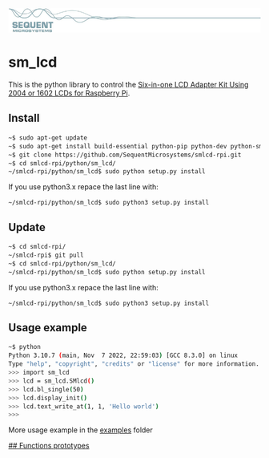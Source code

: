 [![smlcd-rpi](../pictures/sequent.jpg)](https://www.sequentmicrosystems.com)

# sm_lcd

This is the python library to control the [Six-in-one LCD Adapter Kit Using 2004 or 1602 LCDs for Raspberry Pi](https://sequentmicrosystems.com).

## Install

```bash
~$ sudo apt-get update
~$ sudo apt-get install build-essential python-pip python-dev python-smbus2
~$ git clone https://github.com/SequentMicrosystems/smlcd-rpi.git
~$ cd smlcd-rpi/python/sm_lcd/
~/smlcd-rpi/python/sm_lcd$ sudo python setup.py install
```
If you use python3.x repace the last line with:
```
~/smlcd-rpi/python/sm_lcd$ sudo python3 setup.py install
```
## Update

```bash
~$ cd smlcd-rpi/
~/smlcd-rpi$ git pull
~$ cd smlcd-rpi/python/sm_lcd/
~/smlcd-rpi/python/sm_lcd$ sudo python setup.py install
```
If you use python3.x repace the last line with:
```
~/smlcd-rpi/python/sm_lcd$ sudo python3 setup.py install
```
## Usage example

```bash
~$ python
Python 3.10.7 (main, Nov  7 2022, 22:59:03) [GCC 8.3.0] on linux
Type "help", "copyright", "credits" or "license" for more information.
>>> import sm_lcd
>>> lcd = sm_lcd.SMlcd()
>>> lcd.bl_single(50)
>>> lcd.display_init()
>>> lcd.text_write_at(1, 1, 'Hello world')
>>>
```

More usage example in the [examples](examples/) folder

[## Functions prototypes](sm_lcd/README.md)

